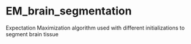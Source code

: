 # EM_brain_segmentation
Expectation Maximization algorithm used with different initializations to segment brain tissue
